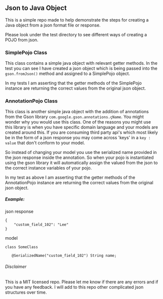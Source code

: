 ## Json to Java Object

This is a simple repo made to help demonstrate the steps for creating a Java object from a json format file or
response.

Please look under the test directory to see different ways of creating a POJO from json.

### SimplePojo Class

This class contains a simple java object with relevant getter methods. In the test you can see I have created a json
object which is being passed into the `gson.fromJson()` method and assigned to a SimplePojo object. 

In my tests I am asserting that the getter methods of the SimplePojo instance are returning the correct values from the original 
json object.

### AnnotationPojo Class

This class is another simple java object with the addition of annotations from the Gson library `com.google.gson.annotations.çName`.
You might wonder why you would use this class. One of the reasons you might use this library is when you have specific 
domain language and your models are created around this. If you are consuming third party api's which most likely be in the
form of a json response you may come across 'keys' in a `key : value` that don't conform to your model.

So instead of changing your model you use the serialized name provided in the json response inside the annotation. So when your
pojo is instantiated using the gson library it will automatically assign the valued from the json to the correct instance 
variables of your pojo.

In my test as above I am asserting that the getter methods of the AnnotationPojo instance are returning the correct values from the original json object.
 
##### Example:

json response

````
{
    "custom_field_102": "Lee"
}

````

model 
````
class SomeClass

   @SerializedName("custom_field_102") String name;

````


###### Disclaimer

This is a MIT licensed repo. Please let me know if there are any errors and if you have any feedback. I will add to this repo 
other complicated json structures over time.

